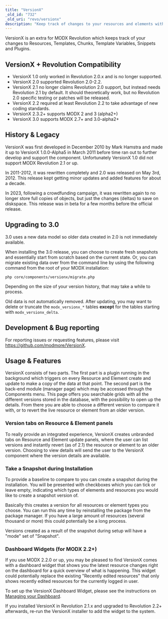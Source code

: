 ```yaml
---
title: "VersionX"
_old_id: "732"
_old_uri: "revo/versionx"
description: "Keep track of changes to your resources and elements with VersionX "
---
```


VersionX is an extra for MODX Revolution which keeps track of your changes to Resources, Templates, Chunks, Template Variables, Snippets and Plugins. 

## VersionX + Revolution Compatibility

- VersionX 1.0 only worked in Revolution 2.0.x and is no longer supported.
- VersionX 2.0 supported Revolution 2.0-2.2.
- VersionX 2.1 no longer claims Revolution 2.0 support, but instead needs Revolution 2.1 by default. It should theoretically work, but no Revolution 2.0 specific testing or patches will be released.
- VersionX 2.2 required at least Revolution 2.2 to take advantage of new coding standards.
- VersionX 2.3.2+ supports MODX 2 and 3 (alpha2+)
- VersionX 3.0 supports MODX 2.7+ and 3.0-alpha2+

## History & Legacy

VersionX was first developed in December 2010 by Mark Hamstra and made it up to VersionX 1.0.0-Alpha5 in March 2011 before time ran out to further develop and support the component. Unfortunately VersionX 1.0 did not support MODX Revolution 2.1 or up.

In 2011-2012, it was rewritten completely and 2.0 was released on May 3rd, 2012. This release kept getting minor updates and added features for about a decade. 

In 2023, following a crowdfunding campaign, it was rewritten again to no longer store full copies of objects, but just the changes (deltas) to save on diskspace. This release was in beta for a few months before the official release. 

## Upgrading to 3.0

3.0 uses a new data model so older data created in 2.0 is not immediately available. 

When installing the 3.0 release, you can choose to create fresh snapshots and essentially start from scratch based on the current state. Or, you can migrate existing data over from the command line by using the following command from the root of your MODX installation:

```
php core/components/versionx/migrate.php
```

Depending on the size of your version history, that may take a while to process. 

Old data is not automatically removed. After updating, you may want to delete or truncate the `modx_versionx_*` tables **except** for the tables starting with `modx_versionx_delta`. 

## Development & Bug reporting

For reporting issues or requesting features, please visit <https://github.com/modmore/VersionX>. 

## Usage & Features

VersionX consists of two parts. The first part is a plugin running in the background which triggers on every Resource and Element create and update to make a copy of the data at that point. The second part is the back-end module (manager page) which may be accessed through the Components menu. This page offers you searchable grids with all the different versions stored in the database, with the possibility to open up the details. From there you are able to choose a different version to compare it with, or to revert the live resource or element from an older version.

### Version tabs on Resource & Element panels

To really provide an integrated experience, VersionX creates unbranded tabs on Resource and Element update panels, where the user can list versions and instantly revert (as of 2.1) the resource or element to an older version. Choosing to view details will send the user to the VersionX component where the version details are available.

### Take a Snapshot during Installation

To provide a baseline to compare to you can create a snapshot during the installation. You will be presented with checkboxes which you can tick or leave empty, indicating which types of elements and resources you would like to create a snapshot version of. 

Basically this creates a version for all resources or element types you choose. You can run this any time by reinstalling the package from the package manager. If you have a large amount of resources (several thousand or more) this could potentially be a long process.

Versions created as a result of the snapshot during setup will have a "mode" set of "Snapshot".

### Dashboard Widgets (for MODX 2.2+)

If you use MODX 2.2.0 or up, you may be pleased to find VersionX comes with a dashboard widget that shows you the latest resource changes right on the dashboard for a quick overview of what is happening. This widget could potentially replace the existing "Recently edited resources" that only shows recently edited resources for the currently logged in user.

To set up the VersionX Dashboard Widget, please see the instructions on [Managing your Dashboard](administering-your-site/dashboards/managing-your-dashboard "Managing Your Dashboard").

If you installed VersionX in Revolution 2.1.x and upgraded to Revolution 2.2+ afterwards, re-run the VersionX installer to add the widget to the system.
